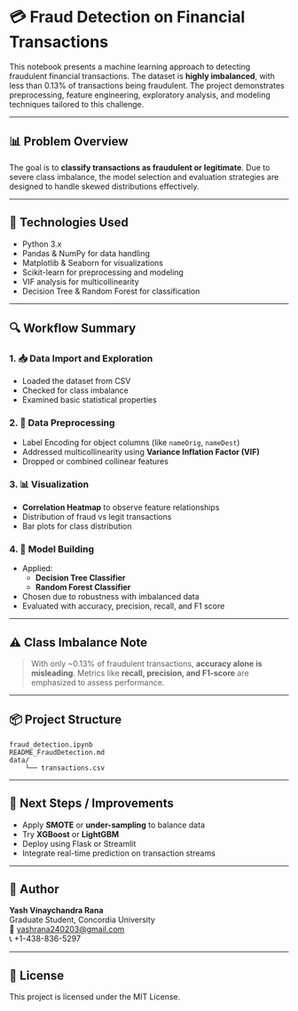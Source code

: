 
# 💳 Fraud Detection on Financial Transactions

This notebook presents a machine learning approach to detecting fraudulent financial transactions. The dataset is **highly imbalanced**, with less than 0.13% of transactions being fraudulent. The project demonstrates preprocessing, feature engineering, exploratory analysis, and modeling techniques tailored to this challenge.

---

## 📊 Problem Overview

The goal is to **classify transactions as fraudulent or legitimate**. Due to severe class imbalance, the model selection and evaluation strategies are designed to handle skewed distributions effectively.

---

## 🧰 Technologies Used

- Python 3.x
- Pandas & NumPy for data handling
- Matplotlib & Seaborn for visualizations
- Scikit-learn for preprocessing and modeling
- VIF analysis for multicollinearity
- Decision Tree & Random Forest for classification

---

## 🔍 Workflow Summary

### 1. 📥 Data Import and Exploration
- Loaded the dataset from CSV
- Checked for class imbalance
- Examined basic statistical properties

### 2. 🧹 Data Preprocessing
- Label Encoding for object columns (like `nameOrig`, `nameDest`)
- Addressed multicollinearity using **Variance Inflation Factor (VIF)**
- Dropped or combined collinear features

### 3. 📊 Visualization
- **Correlation Heatmap** to observe feature relationships
- Distribution of fraud vs legit transactions
- Bar plots for class distribution

### 4. 🧠 Model Building
- Applied:
  - **Decision Tree Classifier**
  - **Random Forest Classifier**
- Chosen due to robustness with imbalanced data
- Evaluated with accuracy, precision, recall, and F1 score

---

## ⚠️ Class Imbalance Note

> With only ~0.13% of fraudulent transactions, **accuracy alone is misleading**.
> Metrics like **recall, precision, and F1-score** are emphasized to assess performance.

---

## 📦 Project Structure

```
fraud_detection.ipynb
README_FraudDetection.md
data/
    └── transactions.csv
```

---

## 📌 Next Steps / Improvements

- Apply **SMOTE** or **under-sampling** to balance data
- Try **XGBoost** or **LightGBM**
- Deploy using Flask or Streamlit
- Integrate real-time prediction on transaction streams

---

## 👤 Author

**Yash Vinaychandra Rana**  
Graduate Student, Concordia University  
📧 yashrana240203@gmail.com  
📞 +1-438-836-5297

---

## 📄 License

This project is licensed under the MIT License.
